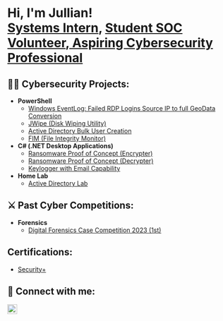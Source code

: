 <h1>Hi, I'm Jullian! 
<br/><a href="www.linkedin.com/in/jullian-andrade">Systems Intern</a>, <a href="https://github.com/jullianandrade">Student SOC Volunteer</a>,<a href="https://jullianandrade.github.io/"> Aspiring Cybersecurity Professional</a></h1>

<h2>👨‍💻 Cybersecurity Projects:</h2>

- <b>PowerShell</b>
  - [Windows EventLog: Failed RDP Logins Source IP to full GeoData Conversion](https://github.com//-Lab)
  - [JWipe (Disk Wiping Utility)](https://github.com//.PowerShell)
  - [Active Directory Bulk User Creation](https://github.com//AD_PS)
  - [FIM (File Integrity Monitor)](https://github.com//Integrity-FIM)
- <b>C# (.NET Desktop Applications)</b>
  - [Ransomware Proof of Concept (Encrypter)](https://github.com//EncrypterPOC)
  - [Ransomware Proof of Concept (Decrypter)](https://github.com//DecrypterPOC)
  - [Keylogger with Email Capability](https://github.com//Key-Logger-With-Email)
- <b>Home Lab</b>
  - [Active Directory Lab](https://github.com//-Lab)
<h2>⚔️ Past Cyber Competitions:</h2>

  - <b>Forensics</b>
    - [Digital Forensics Case Competition 2023 (1st)](https://github.com//forensicsweblink) </b></i>

## Certifications:
- [Security+](https://github.com/)

<h2> 🤳 Connect with me:</h2>


[<img align="left" alt="JoshMadakor | LinkedIn" width="22px" src="https://cdn.jsdelivr.net/npm/simple-icons@v3/icons/linkedin.svg" />][linkedin]



[linkedin]: https://www.linkedin.com/in/jullian-andrade/

<!--
**joshmadakor1/joshmadakor1** is a ✨ _special_ ✨ repository because its `README.md` (this file) appears on your GitHub profile.

Here are some ideas to get you started:

- 🔭 I’m currently working on ...
- 🌱 I’m currently learning ...
- 👯 I’m looking to collaborate on ...
- 🤔 I’m looking for help with ...
- 💬 Ask me about ...
- 📫 How to reach me: ...
- 😄 Pronouns: ...
- ⚡ Fun fact: ...
-->
